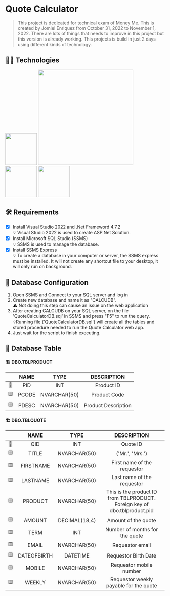 # Quote Calculator
>This project is dedicated for technical exam of Money Me. This is created by Jomiel Enriquez from October 31, 2022 to November 1, 2022. There are lots of things that needs to improve in this project but this version is already working. This projects is build in just 2 days using different kinds of technology.

## :technologist: Technologies
<p float="left">
  <img src="https://venturebeat.com/wp-content/uploads/2015/10/Microsoft_.NET_Logo.svg_.png?w=1200&strip=all" width="100" />
  <img src="https://www.freepnglogos.com/uploads/html5-logo-png/html5-logo-devextreme-multi-purpose-controls-html-javascript-3.png" width="300" /> 
  <img src="https://user-images.githubusercontent.com/77730490/199245570-14b109d0-efda-4cdb-bf55-f4c21503c1de.png" width="100" /> 
  <img src="https://static.wikia.nocookie.net/logopedia/images/e/ec/Microsoft_Visual_Studio_2022.svg/revision/latest/scale-to-width-down/250?cb=20211027141551" width="100" /> 
</p>

## :hammer_and_wrench: Requirements
- [x] Install Visual Studio 2022 and .Net Frameword 4.7.2
   <br/> :bulb: Visual Studio 2022 is used to create ASP.Net Solution.
- [x] Install Microsoft SQL Studio (SSMS)
   <br/> :bulb: SSMS is used to manage the database.
- [x] Install SSMS Express
   <br/> :bulb: To create a database in your computer or server, the SSMS express must be installed. It will not create any shortcut file to your desktop, it will only run on background.

## 🔧 Database Configuration
1. Open SSMS and Connect to your SQL server and log in
2. Create new database and name it as "CALCUDB".
<br/>  ⚠️ Not doing this step can cause an issue on the web application
4. After creating CALCUDB on your SQL server, on the file 'QuoteCalculatorDB.sql' in SSMS and press "F5" to run the query.
<br/>  💡Running file ('QuoteCalculatorDB.sql') will create all the tables and stored procedure needed to run the Quote Calculator web app.
5. Just wait for the script to finish executing.

## 🚧 Database Table
   #### 🏗️ DBO.TBLPRODUCT


|         | NAME    | TYPE  |  DESCRIPTION  |
| :---:   | :---:   | :---: |  :---:        |
|🔑|PID|INT|Product ID|
|🟨|PCODE|NVARCHAR(50)|Product Code|
|🟨|PDESC|NVARCHAR(50)|Product Description |

   
   
   #### 🏗️ DBO.TBLQUOTE
   
   
||NAME|TYPE|DESCRIPTION|
|:--:|:--:|:--:|:--:|
|🔑|QID|INT|Quote ID|
|🟨|TITLE|NVARCHAR(50)|('Mr.', 'Mrs.')|
|🟨|FIRSTNAME|NVARCHAR(50)|First name of the requestor|
|🟨|LASTNAME|NVARCHAR(50)|Last name of the requestor|
|🟨|PRODUCT|NVARCHAR(50)|This is the product ID from TBLPRODUCT. Foreign key of dbo.tblproduct.pid|
|🟨|AMOUNT|DECIMAL(18,4)|Amount of the quote|
|🟨|TERM|INT|Number of months for the quote|
|🟨|EMAIL|NVARCHAR(50)|Requestor email|
|🟨|DATEOFBIRTH|DATETIME|Requestor Birth Date|
|🟨|MOBILE|NVARCHAR(50)|Requestor mobile number|
|🟨|WEEKLY|NVARCHAR(50)|Requestor weekly payable for the quote|





